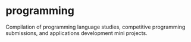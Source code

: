# programming
Compilation of programming language studies, competitive programming submissions, and applications development mini projects.
